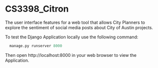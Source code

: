 # CS3398_Citron

The user interface features for a web tool that allows City Planners to explore the sentiment of social media posts about City of Austin projects.

To test the Django Application locally use the following command:
```python
  manage.py runserver 8000
```
Then open http://localhost:8000 in your web browser to view the Application.
